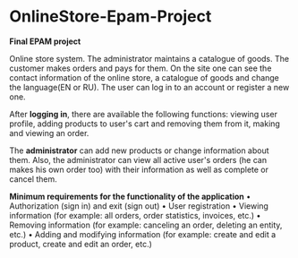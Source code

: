 # OnlineStore-Epam-Project
**Final EPAM project**

Online store system. The administrator maintains a catalogue of goods. The customer makes orders and pays for them. On the site one can see the contact information of the online store, a catalogue of goods and change the language(EN or RU). The user can log in to an account or register a new one.

After **logging in**, there are available the following functions: viewing user profile, adding products to user's cart and removing them from it, making and viewing an order.

The **administrator** can add new products or change information about them. Also, the administrator can view all active user's orders (he can makes his own order too) with their information as well as complete or cancel them.


**Minimum requirements for the functionality of the application**
• Authorization (sign in) and exit (sign out)
• User registration
• Viewing information (for example: all orders, order statistics, invoices, etc.)
• Removing information (for example: canceling an order, deleting an entity, etc.)
• Adding and modifying information (for example: create and edit a product, create and edit an order, etc.)

